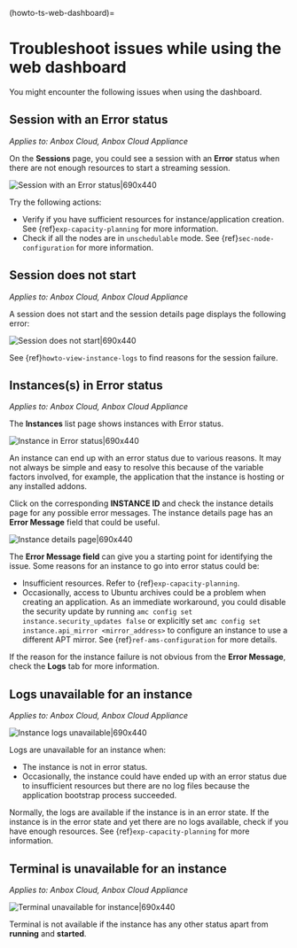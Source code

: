 (howto-ts-web-dashboard)=
# Troubleshoot issues while using the web dashboard

You might encounter the following issues when using the dashboard.

## Session with an Error status

*Applies to: Anbox Cloud, Anbox Cloud Appliance*

On the **Sessions** page, you could see a session with an **Error** status when there are not enough resources to start a streaming session. 

![Session with an Error status|690x440](https://assets.ubuntu.com/v1/43e5fac7-session-error.png)

Try the following actions:
* Verify if you have sufficient resources for instance/application creation. See {ref}`exp-capacity-planning` for more information.
* Check if all the nodes are in `unschedulable` mode. See {ref}`sec-node-configuration` for more information.

## Session does not start

*Applies to: Anbox Cloud, Anbox Cloud Appliance*

A session does not start and the session details page displays the following error:

![Session does not start|690x440](https://assets.ubuntu.com/v1/4658bad5-session-does-not-start.png)

See {ref}`howto-view-instance-logs` to find reasons for the session failure.


## Instances(s) in Error status

*Applies to: Anbox Cloud, Anbox Cloud Appliance*

The **Instances** list page shows instances with Error status.

![Instance in Error status|690x440](https://assets.ubuntu.com/v1/62cc57f1-instance-list-error.png)

An instance can end up with an error status due to various reasons. It may not always be simple and easy to resolve this because of the variable factors involved, for example, the application that the instance is hosting or any installed addons.

Click on the corresponding **INSTANCE ID** and check the instance details page for any possible error messages. The instance details page has an **Error Message** field that could be useful.

![Instance details page|690x440](https://assets.ubuntu.com/v1/590c9eea-instance-details-error.png)

The **Error Message field** can give you a starting point for identifying the issue. Some reasons for an instance to go into error status could be:
* Insufficient resources. Refer to {ref}`exp-capacity-planning`.
* Occasionally, access to Ubuntu archives could be a problem when creating an application. As an immediate workaround, you could disable the security update by running `amc config set instance.security_updates false` or explicitly set `amc config set instance.api_mirror <mirror_address>` to configure an instance to use a different APT mirror. See {ref}`ref-ams-configuration` for more details.
 
If the reason for the instance failure is not obvious from the **Error Message**, check the **Logs** tab for more information.

## Logs unavailable for an instance

*Applies to: Anbox Cloud, Anbox Cloud Appliance*

![Instance logs unavailable|690x440](https://assets.ubuntu.com/v1/9b3d4959-logs-unavailable-for-instance.png)

Logs are unavailable for an instance when:
* The instance is not in error status.
* Occasionally, the instance could have ended up with an error status due to insufficient resources but there are no log files because the application bootstrap process succeeded.

Normally, the logs are available if the instance is in an error state. If the instance is in the error state and yet there are no logs available, check if you have enough resources. See {ref}`exp-capacity-planning` for more information.

## Terminal is unavailable for an instance

*Applies to: Anbox Cloud, Anbox Cloud Appliance*

![Terminal unavailable for instance|690x440](https://assets.ubuntu.com/v1/3c745aa3-terminal-unavailable-for-instance.png)

Terminal is not available if the instance has any other status apart from **running** and **started**.